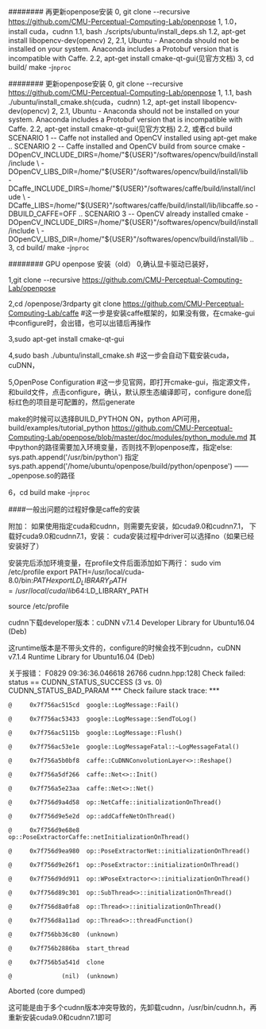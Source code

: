 ########  再更新openpose安装
0, git clone --recursive https://github.com/CMU-Perceptual-Computing-Lab/openpose
1, 
1.0， install cuda，cudnn
1.1, bash ./scripts/ubuntu/install_deps.sh
1.2, apt-get install libopencv-dev(opencv)
2, 
2.1, Ubuntu - Anaconda should not be installed on your system. Anaconda includes a Protobuf version that is incompatible with Caffe.
2.2, apt-get install cmake-qt-gui(见官方文档)
3, cd build/
make -j`nproc`


########  更新openpose安装
0, git clone --recursive https://github.com/CMU-Perceptual-Computing-Lab/openpose
1, 
1.1, bash ./ubuntu/install_cmake.sh(cuda，cudnn)
1.2, apt-get install libopencv-dev(opencv)
2, 
2.1, Ubuntu - Anaconda should not be installed on your system. Anaconda includes a Protobuf version that is incompatible with Caffe.
2.2, apt-get install cmake-qt-gui(见官方文档)
2.2, 或者cd build 
	SCENARIO 1 -- Caffe not installed and OpenCV installed using apt-get
	make ..
	SCENARIO 2 -- Caffe installed and OpenCV build from source
	cmake -DOpenCV_INCLUDE_DIRS=/home/"${USER}"/softwares/opencv/build/install/include \
	-DOpenCV_LIBS_DIR=/home/"${USER}"/softwares/opencv/build/install/lib \
	-DCaffe_INCLUDE_DIRS=/home/"${USER}"/softwares/caffe/build/install/include \
	-DCaffe_LIBS=/home/"${USER}"/softwares/caffe/build/install/lib/libcaffe.so -DBUILD_CAFFE=OFF ..
	SCENARIO 3 -- OpenCV already installed
	cmake -DOpenCV_INCLUDE_DIRS=/home/"${USER}"/softwares/opencv/build/install/include \
	-DOpenCV_LIBS_DIR=/home/"${USER}"/softwares/opencv/build/install/lib ..
3, cd build/
make -j`nproc`

########  GPU openpose 安装（old）
0,确认显卡驱动已装好，

1,git clone --recursive https://github.com/CMU-Perceptual-Computing-Lab/openpose

2,cd /openpose/3rdparty
git clone https://github.com/CMU-Perceptual-Computing-Lab/caffe
#这一步是安装caffe框架的，如果没有做，在cmake-gui中configure时，会出错，也可以出错后再操作

3,sudo apt-get install cmake-qt-gui

4,sudo bash ./ubuntu/install_cmake.sh
#这一步会自动下载安装cuda，cuDNN，

5,OpenPose Configuration
#这一步见官网，即打开cmake-gui，指定源文件，和build文件，点击configure，确认，默认原生态编译即可，configure done后标红色的项目是可配置的，然后generate
  
  make的时候可以选择BUILD_PYTHON ON，python API可用，build/examples/tutorial_python
  https://github.com/CMU-Perceptual-Computing-Lab/openpose/blob/master/doc/modules/python_module.md
  其中python的路径需要加入环境变量，否则找不到openpose库，指定else: sys.path.append('/usr/bin/python')
  指定sys.path.append('/home/ubuntu/openpose/build/python/openpose') ——_openpose.so的路径


6，cd build
make -j`nproc`


####一般出问题的过程好像是caffe的安装

附加：
如果使用指定cuda和cudnn，则需要先安装，如cuda9.0和cudnn7.1，
下载好cuda9.0和cudnn7.1，安装：
cuda安装过程中driver可以选择no（如果已经安装好了）

安装完后添加环境变量，在profile文件后面添加如下两行：
sudo vim /etc/profile
	export PATH=/usr/local/cuda-8.0/bin:$PATH
	export LD_LIBRARY_PATH=/usr/local/cuda/lib64:$LD_LIBRARY_PATH

source /etc/profile


cudnn下载developer版本：cuDNN v7.1.4 Developer Library for Ubuntu16.04 (Deb)

这runtime版本是不带头文件的，configure的时候会找不到cudnn，cuDNN v7.1.4 Runtime Library for Ubuntu16.04 (Deb)

关于报错：
F0829 09:36:36.046618 26766 cudnn.hpp:128] Check failed: status == CUDNN_STATUS_SUCCESS (3 vs. 0)  CUDNN_STATUS_BAD_PARAM
*** Check failure stack trace: ***

    @     0x7f756ac515cd  google::LogMessage::Fail()
    
    @     0x7f756ac53433  google::LogMessage::SendToLog()
    
    @     0x7f756ac5115b  google::LogMessage::Flush()
    
    @     0x7f756ac53e1e  google::LogMessageFatal::~LogMessageFatal()
    
    @     0x7f756a5b0bf8  caffe::CuDNNConvolutionLayer<>::Reshape()
    
    @     0x7f756a5df266  caffe::Net<>::Init()
    
    @     0x7f756a5e23aa  caffe::Net<>::Net()
    
    @     0x7f756d9a4d58  op::NetCaffe::initializationOnThread()
    
    @     0x7f756d9e5e2d  op::addCaffeNetOnThread()
    
    @     0x7f756d9e68e8  op::PoseExtractorCaffe::netInitializationOnThread()
    
    @     0x7f756d9ea980  op::PoseExtractorNet::initializationOnThread()
    
    @     0x7f756d9e26f1  op::PoseExtractor::initializationOnThread()
    
    @     0x7f756d9dd911  op::WPoseExtractor<>::initializationOnThread()
    
    @     0x7f756d89c301  op::SubThread<>::initializationOnThread()
    
    @     0x7f756d8a0fa8  op::Thread<>::initializationOnThread()
    
    @     0x7f756d8a11ad  op::Thread<>::threadFunction()
    
    @     0x7f756bb36c80  (unknown)
    
    @     0x7f756b2886ba  start_thread
    
    @     0x7f756b5a541d  clone
    
    @              (nil)  (unknown)
    
Aborted (core dumped)

这可能是由于多个cudnn版本冲突导致的，先卸载cudnn，/usr/bin/cudnn.h，再重新安装cuda9.0和cudnn7.1即可

